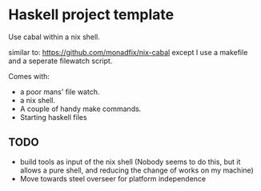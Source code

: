 # Haskell project template

Use cabal within a nix shell.

similar to: https://github.com/monadfix/nix-cabal
except I use a makefile and a seperate filewatch script.

Comes with:
+ a poor mans' file watch.
+ a nix shell.
+ A couple of handy make commands.
+ Starting haskell files


## TODO

+ build tools as input of the nix shell (Nobody seems to do this, but it allows a pure shell, and reducing the change of works on my machine)
+ Move towards steel overseer for platform independence
